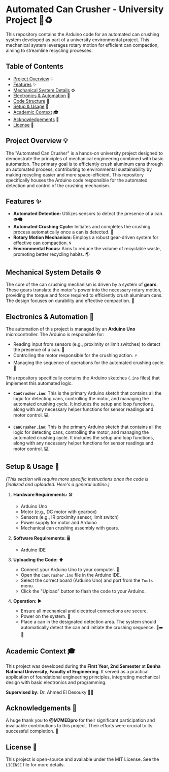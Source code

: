 # Automated Can Crusher - University Project 🤖♻️

This repository contains the Arduino code for an automated can crushing system developed as part of a university environmental project. This mechanical system leverages rotary motion for efficient can compaction, aiming to streamline recycling processes.

## Table of Contents

* [Project Overview](#project-overview) 💡
* [Features](#features) ✨
* [Mechanical System Details](#mechanical-system-details) ⚙️
* [Electronics & Automation](#electronics-automation) 🔌
* [Code Structure](#code-structure) 📁
* [Setup & Usage](#setup--usage) 🚀
* [Academic Context](#academic-context) 🎓
* [Acknowledgements](#acknowledgements) 🙏
* [License](#license) 📝

## Project Overview 💡

The "Automated Can Crusher" is a hands-on university project designed to demonstrate the principles of mechanical engineering combined with basic automation. The primary goal is to efficiently crush aluminum cans through an automated process, contributing to environmental sustainability by making recycling easier and more space-efficient. This repository specifically houses the Arduino code responsible for the automated detection and control of the crushing mechanism.

## Features ✨

* **Automated Detection:** Utilizes sensors to detect the presence of a can. 👁️‍🗨️
* **Automated Crushing Cycle:** Initiates and completes the crushing process automatically once a can is detected. 🔄
* **Rotary Motion Mechanism:** Employs a robust gear-driven system for effective can compaction. 🌀
* **Environmental Focus:** Aims to reduce the volume of recyclable waste, promoting better recycling habits. 🌎

## Mechanical System Details ⚙️

The core of the can crushing mechanism is driven by a system of **gears**. These gears translate the motor's power into the necessary rotary motion, providing the torque and force required to efficiently crush aluminum cans. The design focuses on durability and effective compaction. 💪

## Electronics & Automation 🔌

The automation of this project is managed by an **Arduino Uno** microcontroller. The Arduino is responsible for:

* Reading input from sensors (e.g., proximity or limit switches) to detect the presence of a can. 📡
* Controlling the motor responsible for the crushing action. ⚡
* Managing the sequence of operations for the automated crushing cycle. 🧠

This repository specifically contains the Arduino sketches (`.ino` files) that implement this automated logic.

* **`CanCrusher.ino`**: This is the primary Arduino sketch that contains all the logic for detecting cans, controlling the motor, and managing the automated crushing cycle. It includes the setup and loop functions, along with any necessary helper functions for sensor readings and motor control. 💻

* **`CanCrusher.ino`**: This is the primary Arduino sketch that contains all the logic for detecting cans, controlling the motor, and managing the automated crushing cycle. It includes the setup and loop functions, along with any necessary helper functions for sensor readings and motor control. 💻

## Setup & Usage 🚀

*(This section will require more specific instructions once the code is finalized and uploaded. Here's a general outline.)*

1.  **Hardware Requirements:** 🛠️
    * Arduino Uno
    * Motor (e.g., DC motor with gearbox)
    * Sensors (e.g., IR proximity sensor, limit switch)
    * Power supply for motor and Arduino
    * Mechanical can crushing assembly with gears.

2.  **Software Requirements:** 🖥️
    * Arduino IDE

3.  **Uploading the Code:** ⬆️
    * Connect your Arduino Uno to your computer. 🔗
    * Open the `CanCrusher.ino` file in the Arduino IDE.
    * Select the correct board (Arduino Uno) and port from the `Tools` menu.
    * Click the "Upload" button to flash the code to your Arduino.

4.  **Operation:** ▶️
    * Ensure all mechanical and electrical connections are secure.
    * Power on the system. 🔋
    * Place a can in the designated detection area. The system should automatically detect the can and initiate the crushing sequence. 🥫➡️🤏

## Academic Context 🎓

This project was developed during the **First Year, 2nd Semester** at **Benha National University, Faculty of Engineering**. It served as a practical application of foundational engineering principles, integrating mechanical design with basic electronics and programming.

**Supervised by:**
Dr. Ahmed El Desouky 👨‍🏫

## Acknowledgements 🙏

A huge thank you to **@M7MEDpro** for their significant participation and invaluable contributions to this project. Their efforts were crucial to its successful completion. 🤝

## License 📝

This project is open-source and available under the MIT License. See the `LICENSE` file for more details.
